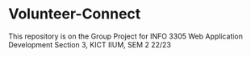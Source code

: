 # Volunteer-Connect
This repository is on the Group Project for INFO 3305 Web Application Development Section 3, KICT IIUM, SEM 2 22/23
